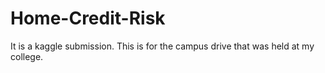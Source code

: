 # Home-Credit-Risk
It is a kaggle submission.
This is for the campus drive that was held at my college.
